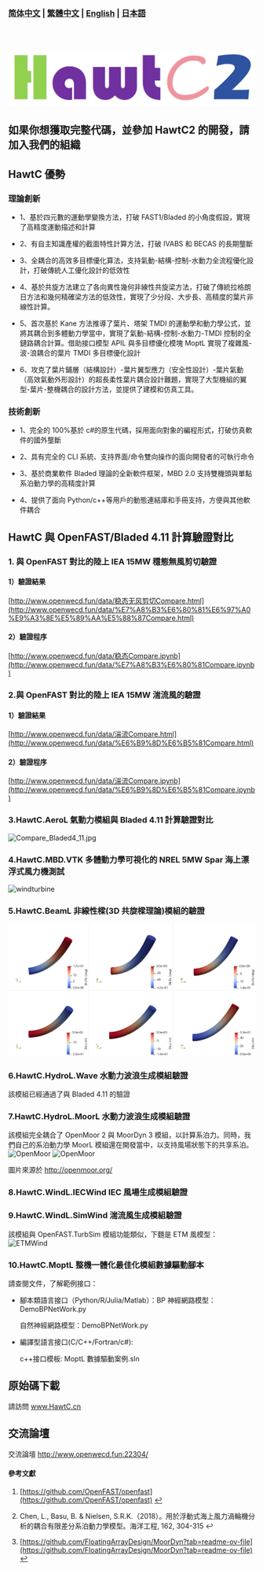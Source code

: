 ### [简体中文](./README.md) | [繁體中文](./README_FCN.md) | [English](./README_EN.md) | [日本語](./README_JP.md)
</br>
</br>

![HawtC](./docs/image/TheoryManualandBarchMarkreport/图标.png)
##  如果你想獲取完整代碼，並參加 HawtC2 的開發，請加入我們的組織

##  HawtC 優勢

###  理論創新

*     
    1、基於四元數的運動學變換方法，打破 FAST1/Bladed 的小角度假設，實現了高精度運動描述和計算  
    
*     
    2、有自主知識產權的截面特性計算方法，打破 IVABS 和 BECAS 的長期壟斷  
    
*     
    3、全耦合的高效多目標優化算法，支持氣動-結構-控制-水動力全流程優化設計，打破傳統人工優化設計的低效性  
    
*     
    4、基於共旋方法建立了各向異性幾何非線性共旋梁方法，打破了傳統拉格朗日方法和幾何精確梁方法的低效性，實現了少分段、大步長、高精度的葉片非線性計算。  
    
*     
    5、首次基於 Kane 方法推導了葉片、塔架 TMDI 的運動學和動力學公式，並將其耦合到多體動力學當中，實現了氣動-結構-控制-水動力-TMDI 控制的全鏈路耦合計算。借助接口模型 APIL 與多目標優化模塊 MoptL 實現了複雜風-波-浪耦合的葉片 TMDI 多目標優化設計  
    
*     
    6、攻克了葉片鋪層（結構設計）-葉片翼型應力（安全性設計）-葉片氣動（高效氣動外形設計）的超長柔性葉片耦合設計難題，實現了大型機組的翼型-葉片-整機耦合的設計方法，並提供了建模和仿真工具。  
      
    

###   技術創新  

*     
    1、完全的 100%基於 c#的原生代碼，採用面向對象的編程形式，打破仿真軟件的國外壟斷  
    
*     
    2、具有完全的 CLI 系統、支持界面/命令雙向操作的面向開發者的可執行命令  
    
*     
    3、基於商業軟件 Bladed 理論的全新軟件框架，MBD 2.0 支持雙機頭與單點系泊動力學的高精度計算  
    
*     
    4、提供了面向 Python/c++等用戶的動態連結庫和手冊支持，方便與其他軟件耦合  
    

##   HawtC 與 OpenFAST/Bladed 4.11 計算驗證對比

###   1\. 與 OpenFAST 對比的陸上 IEA 15MW 穩態無風剪切驗證

####   1）驗證結果

[http://www.openwecd.fun/data/稳态无风剪切Compare.html](http://www.openwecd.fun/data/%E7%A8%B3%E6%80%81%E6%97%A0%E9%A3%8E%E5%89%AA%E5%88%87Compare.html)

####   2）驗證程序

[http://www.openwecd.fun/data/稳态Compare.ipynb](http://www.openwecd.fun/data/%E7%A8%B3%E6%80%81Compare.ipynb)

###   2.與 OpenFAST 對比的陸上 IEA 15MW 湍流風的驗證

####   1）驗證結果

[http://www.openwecd.fun/data/湍流Compare.html](http://www.openwecd.fun/data/%E6%B9%8D%E6%B5%81Compare.html)

####   2）驗證程序

[http://www.openwecd.fun/data/湍流Compare.ipynb](http://www.openwecd.fun/data/%E6%B9%8D%E6%B5%81Compare.ipynb)

###   3.HawtC.AeroL 氣動力模組與 Bladed 4.11 計算驗證對比

![Compare_Bladed4_11.jpg](./docs/Compare_Bladed4_11.jpg)

###   4.HawtC.MBD.VTK 多體動力學可視化的 NREL 5MW Spar 海上漂浮式風力機測試

![windturbine](./docs/image/TheoryManualandBarchMarkreport/12.webp)

###   5.HawtC.BeamL 非線性樑(3D 共旋樑理論)模組的驗證

![windturbine](./docs/image/TheoryManualandBarchMarkreport/BeamL.png)

###   6.HawtC.HydroL.Wave 水動力波浪生成模組驗證

  
該模組已經通過了與 Bladed 4.11 的驗證

###   7.HawtC.HydroL.MoorL 水動力波浪生成模組驗證

  
該模組完全耦合了 OpenMoor 2 與 MoorDyn 3 模組，以計算系泊力。同時，我們自己的系泊動力學 MoorL 模組還在開發當中，以支持風場狀態下的共享系泊。![OpenMoor](./docs/image/TheoryManualandBarchMarkreport/Case1-25.gif) ![OpenMoor](./docs/image/TheoryManualandBarchMarkreport/Case3-5.gif)

  
圖片來源於 http://openmoor.org/

###   8.HawtC.WindL.IECWind IEC 風場生成模組驗證

###   9.HawtC.WindL.SimWind 湍流風生成模組驗證

  
該模組與 OpenFAST.TurbSim 模組功能類似，下麵是 ETM 風模型：![ETMWind](./docs/image/TheoryManualandBarchMarkreport/wind.webp)

###   10.HawtC.MoptL 整機一體化最佳化模組數據驅動腳本

  
請查閱文件，了解範例接口：

*     
    腳本類語言接口（Python/R/Julia/Matlab）：BP 神經網路模型：DemoBPNetWork.py
    
      
    自然神經網路模型：DemoBPNetWork.py
    
*     
    編譯型語言接口(C/C++/Fortran/c#):
    
      
    c++接口模板: MoptL 數據驅動案例.sln
    

##   原始碼下載

  
請訪問 www.HawtC.cn

##   交流論壇

  
交流論壇 http://www.openwecd.fun:22304/

####   參考文獻

1.  [https://github.com/OpenFAST/openfast](https://github.com/OpenFAST/openfast) [↩](#user-content-fnref-1)
    
2.    
    Chen, L., Basu, B. & Nielsen, S.R.K.（2018）。用於浮動式海上風力渦輪機分析的耦合有限差分系泊動力學模型。海洋工程, 162, 304-315 ↩
    
3.  [https://github.com/FloatingArrayDesign/MoorDyn?tab=readme-ov-file](https://github.com/FloatingArrayDesign/MoorDyn?tab=readme-ov-file) [↩](#user-content-fnref-3)